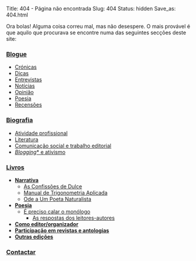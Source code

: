 Title: 404 - Página não encontrada
Slug: 404
Status: hidden
Save_as: 404.html


Ora bolas! Alguma coisa correu mal, mas não desespere. O mais provável é que aquilo que procurava se encontre numa das seguintes secções deste site:


### [Blogue](/index.html)
- [Crónicas](/blog/categoria/cronicas.html)
- [Dicas](/blog/categoria/dicas.html)
- [Entrevistas](/blog/categoria/entrevistas.html)
- [Notícias](/blog/categoria/noticias.html)
- [Opinião](/blog/categoria/opiniao.html)
- [Poesia](/blog/categoria/poesia.html)
- [Recensões](/blog/categoria/recensoes.html)

### [Biografia]({filename}/paginas/info/biografia.md)  
- [Atividade profissional]({filename}/paginas/info/biografia.md)
- [Literatura]({filename}/paginas/info/biografia.md#literatura)
- [Comunicação social e trabalho editorial]({filename}/paginas/info/biografia.md#editor)
- [*Blogging** e ativismo]({filename}/paginas/info/biografia.md#ativismo)

### [Livros]({filename}/paginas/info/livros.md)  
- **[Narrativa]({filename}/paginas/info/livros.md)**
    - [As Confissões de Dulce]({filename}/paginas/livros/as_confissoes_de_dulce.md)
    - [Manual de Trigonometria Aplicada]({filename}/paginas/livros/manual_de_trigonometria_aplicada.md)
    - [Ode a Um Poeta Naturalista]({filename}/paginas/livros/ode_a_um_poeta_naturalista.md)
- **[Poesia]({filename}/paginas/info/livros.md#poesia)**
    - [É preciso calar o monólogo]({filename}/paginas/livros/e_preciso_calar_o_monologo.md)
        * [As respostas dos leitores-autores]({filename}/paginas/livros/respostas.md)
- **[Como editor/organizador]({filename}/paginas/info/livros.md#editor_organizador)**
- **[Participação em revistas e antologias]({filename}/paginas/info/livros.md#revistas_antologias)**
- **[Outras edições]({filename}/paginas/info/livros.md#outras_edicoes)**
     
### [Contactar]({filename}/paginas/info/contactos.md)
  